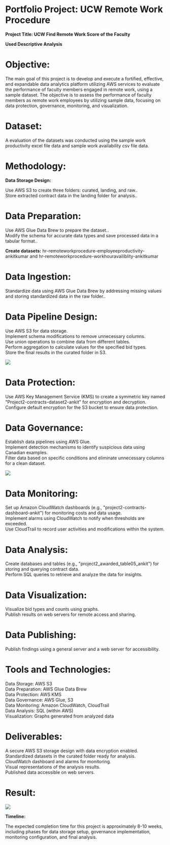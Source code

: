 # Portfolio Project: UCW Remote Work Procedure #

**Project Title: UCW Find Remote Work Score of the Faculty** 

**Used Descriptive Analysis**

# Objective:

The main goal of this project is to develop and execute a fortified, effective, and expandable data analytics platform utilizing AWS services to evaluate the performance of faculty members engaged in remote work, using a sample dataset. The objective is to assess the performance of faculty members as remote work employees by utilizing sample data, focusing on data protection, governance, monitoring, and visualization.<br>

# Dataset:
A evaluation of the datasets was conducted using the sample work productivity excel file data and sample work availability csv file data.

# Methodology:
**Data Storage Design:**

Use AWS S3 to create three folders: curated, landing, and raw..<br>
Store extracted contract data in the landing folder for analysis..<br>

# Data Preparation:

Use AWS Glue Data Brew to prepare the dataset..<br>
Modify the schema for accurate data types and save processed data in a tabular format..<br>

**Create datasets:** 
hr-remoteworkprocedure-employeeproductivity-ankitkumar and hr-remoteworkprocedure-workhouravailiblity-ankitkumar

# Data Ingestion:

Standardize data using AWS Glue Data Brew by addressing missing values and storing standardized data in the raw folder..<br>

# Data Pipeline Design:

Use AWS S3 for data storage.<br>
Implement schema modifications to remove unnecessary columns.<br>
Use union operations to combine data from different tables.<br>
Perform aggregation to calculate values for the specified bid types.<br>
Store the final results in the curated folder in S3.<br>

<img src="https://ankitcan890.github.io/Portfolio-Awarded-Projects/ETL_UCW.png">

# Data Protection:

Use AWS Key Management Service (KMS) to create a symmetric key named "Project2-contracts-dataset2-ankit" for encryption and decryption.<br>
Configure default encryption for the S3 bucket to ensure data protection.<br>

# Data Governance:

Establish data pipelines using AWS Glue.<br>
Implement detection mechanisms to identify suspicious data using Canadian examples.<br>
Filter data based on specific conditions and eliminate unnecessary columns for a clean dataset.<br>

<img src="https://ankitcan890.github.io/Portfolio-Awarded-Projects/governance.png">

# Data Monitoring:

Set up Amazon CloudWatch dashboards (e.g., "project2-contracts-dashboard-ankit") for monitoring costs and data usage.<br>
Implement alarms using CloudWatch to notify when thresholds are exceeded.<br>
Use CloudTrail to record user activities and modifications within the system.<br>

# Data Analysis: 

Create databases and tables (e.g., "project2_awarded_table05_ankit") for storing and querying contract data.<br>
Perform SQL queries to retrieve and analyze the data for insights.<br>

# Data Visualization:

Visualize bid types and counts using graphs.<br>
Publish results on web servers for remote access and sharing.<br>

# Data Publishing: 

Publish findings using a general server and a web server for accessibility.<br>

# Tools and Technologies:

Data Storage: AWS S3<br>
Data Preparation: AWS Glue Data Brew<br>
Data Protection: AWS KMS<br>
Data Governance: AWS Glue, S3<br>
Data Monitoring: Amazon CloudWatch, CloudTrail<br>
Data Analysis: SQL (within AWS)<br>
Visualization: Graphs generated from analyzed data<br>

# Deliverables:

A secure AWS S3 storage design with data encryption enabled.<br>
Standardized datasets in the curated folder ready for analysis.<br>
CloudWatch dashboard and alarms for monitoring.<br>
Visual representations of the analysis results.<br>
Published data accessible on web servers.<br>

 # Result:

<img src="https://ankitcan890.github.io/Portfolio-Awarded-Projects/result.png">

**Timeline:**

The expected completion time for this project is approximately 8-10 weeks, including phases for data storage setup, governance implementation, monitoring configuration, and final analysis.


